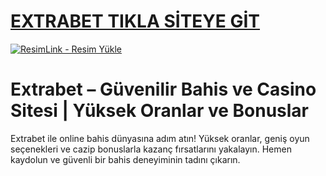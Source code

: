 #  <a href="X">EXTRABET TIKLA SİTEYE GİT</a>
<meta charset="UTF-8">
    <meta name="viewport" content="width=device-width, initial-scale=1.0">
</head>
<body>

<a href="X" title="ResimLink - Resim Yükle"><img src="https://r.resimlink.com/Ki9oYyFp.jpg" title="ResimLink - Resim Yükle" alt="ResimLink - Resim Yükle"></a>
</a>

# Extrabet – Güvenilir Bahis ve Casino Sitesi | Yüksek Oranlar ve Bonuslar
Extrabet ile online bahis dünyasına adım atın! Yüksek oranlar, geniş oyun seçenekleri ve cazip bonuslarla kazanç fırsatlarını yakalayın. Hemen kaydolun ve güvenli bir bahis deneyiminin tadını çıkarın.
